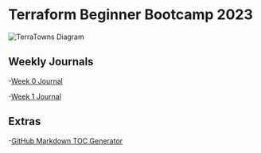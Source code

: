 # Terraform Beginner Bootcamp 2023


![TerraTowns Diagram](https://github.com/marius-salazar/terraform-beginner-bootcamp-2023/assets/122790695/785e8790-4fec-458b-861e-bf7610d57ebb)


## Weekly Journals

-[Week 0 Journal](journal/week0.md)

-[Week 1 Journal](journal/week1.md)

## Extras

-[GitHub Markdown TOC Generator](https://ecotrust-canada.github.io/markdown-toc/)
